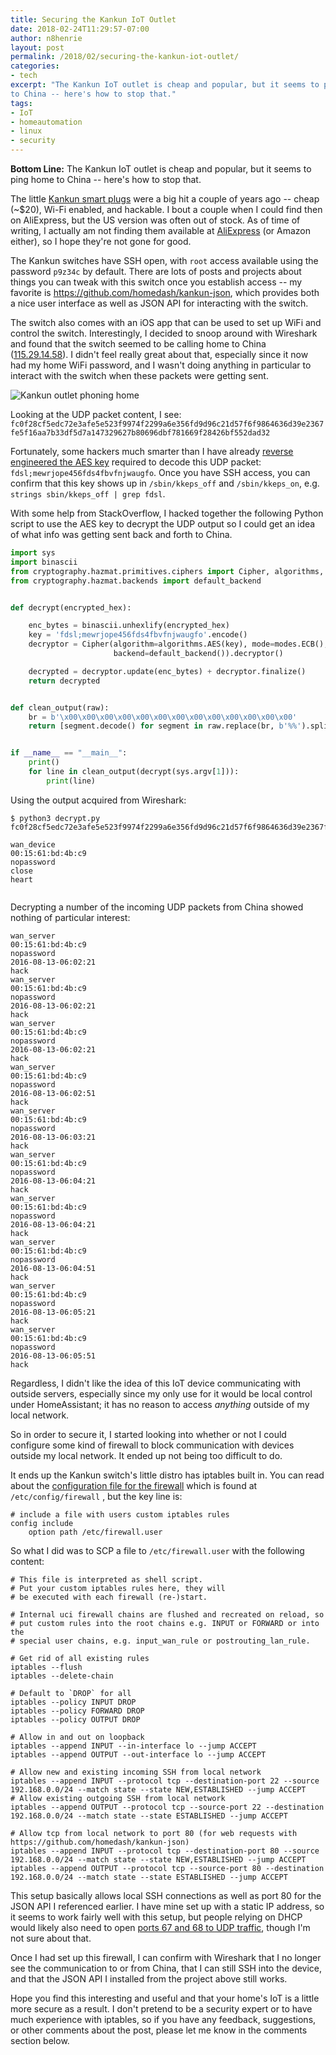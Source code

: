 ```yaml
---
title: Securing the Kankun IoT Outlet
date: 2018-02-24T11:29:57-07:00
author: n8henrie
layout: post
permalink: /2018/02/securing-the-kankun-iot-outlet/
categories:
- tech
excerpt: "The Kankun IoT outlet is cheap and popular, but it seems to ping home
to China -- here's how to stop that."
tags:
- IoT
- homeautomation
- linux
- security
---
```

**Bottom Line:** The Kankun IoT outlet is cheap and popular, but it seems to
ping home to China -- here's how to stop that.
<!--more-->

The little [Kankun smart
plugs](https://www.amazon.com/KanKun-KK-SP3-Wireless-Wi-Fi-Smart/dp/B00OTWK4TW)
were a big hit a couple of years ago -- cheap (~$20), Wi-Fi enabled, and
hackable. I bout a couple when I could find then on AliExpress, but the US
version was often out of stock. As of time of writing, I actually am not
finding them available at
[AliExpress](https://www.aliexpress.com/item/Home-Control-System-KanKun-KK-SP3-Wireless-Wi-Fi-Smart-Plug-App-For-Android-iOS-US/32334356278.html)
(or Amazon either), so I hope they're not gone for good.

The Kankun switches have SSH open, with `root` access available using the
password `p9z34c` by default. There are lots of posts and projects about things
you can tweak with this switch once you establish access -- my favorite is
<https://github.com/homedash/kankun-json>, which provides both a nice user
interface as well as JSON API for interacting with the switch.

The switch also comes with an iOS app that can be used to set up WiFi and
control the switch. Interestingly, I decided to snoop around with Wireshark and
found that the switch seemed to be calling home to China
([115.29.14.58](https://whois.domaintools.com/115.29.14.58)). I didn't feel
really great about that, especially since it now had my home WiFi password, and
I wasn't doing anything in particular to interact with the switch when these
packets were getting sent.

![Kankun outlet phoning
home](/uploads/2018/02/20180224-wireshark-screenshot.jpg)

Looking at the UDP packet content, I see: 
`fc0f28cf5edc72e3afe5e523f9974f2299a6e356fd9d96c21d57f6f9864636d39e2367fe5f16aa7b33df5d7a147329627b80696dbf781669f28426bf552dad32`

Fortunately, some hackers much smarter than I have already [reverse engineered
the AES key](https://packetstormsecurity.com/files/132210/kankun-disclose.txt)
required to decode this UDP packet: `fdsl;mewrjope456fds4fbvfnjwaugfo`. Once
you have SSH access, you can confirm that this key shows up in
`/sbin/kkeps_off` and `/sbin/kkeps_on`, e.g. `strings sbin/kkeps_off | grep
fdsl`.

With some help from StackOverflow, I hacked together the following Python
script to use the AES key to decrypt the UDP output so I could get an idea of
what info was getting sent back and forth to China.

```python
import sys
import binascii
from cryptography.hazmat.primitives.ciphers import Cipher, algorithms, modes
from cryptography.hazmat.backends import default_backend


def decrypt(encrypted_hex):

    enc_bytes = binascii.unhexlify(encrypted_hex)
    key = 'fdsl;mewrjope456fds4fbvfnjwaugfo'.encode()
    decryptor = Cipher(algorithm=algorithms.AES(key), mode=modes.ECB(),
                       backend=default_backend()).decryptor()

    decrypted = decryptor.update(enc_bytes) + decryptor.finalize()
    return decrypted


def clean_output(raw):
    br = b'\x00\x00\x00\x00\x00\x00\x00\x00\x00\x00\x00\x00\x00'
    return [segment.decode() for segment in raw.replace(br, b'%%').split(b'%')]


if __name__ == "__main__":
    print()
    for line in clean_output(decrypt(sys.argv[1])):
        print(line)
```

Using the output acquired from Wireshark:

```console
$ python3 decrypt.py fc0f28cf5edc72e3afe5e523f9974f2299a6e356fd9d96c21d57f6f9864636d39e2367fe5f16aa7b33df5d7a147329627b80696dbf781669f28426bf552dad32

wan_device
00:15:61:bd:4b:c9
nopassword
close
heart


```

Decrypting a number of the incoming UDP packets from China showed nothing of
particular interest:

```plaintext
wan_server
00:15:61:bd:4b:c9
nopassword
2016-08-13-06:02:21
hack
wan_server
00:15:61:bd:4b:c9
nopassword
2016-08-13-06:02:21
hack
wan_server
00:15:61:bd:4b:c9
nopassword
2016-08-13-06:02:21
hack
wan_server
00:15:61:bd:4b:c9
nopassword
2016-08-13-06:02:51
hack
wan_server
00:15:61:bd:4b:c9
nopassword
2016-08-13-06:03:21
hack
wan_server
00:15:61:bd:4b:c9
nopassword
2016-08-13-06:04:21
hack
wan_server
00:15:61:bd:4b:c9
nopassword
2016-08-13-06:04:21
hack
wan_server
00:15:61:bd:4b:c9
nopassword
2016-08-13-06:04:51
hack
wan_server
00:15:61:bd:4b:c9
nopassword
2016-08-13-06:05:21
hack
wan_server
00:15:61:bd:4b:c9
nopassword
2016-08-13-06:05:51
hack
```

Regardless, I didn't like the idea of this IoT device communicating with
outside servers, especially since my only use for it would be local control
under HomeAssistant; it has no reason to access *anything* outside of my local
network.

So in order to secure it, I started looking into whether or not I could
configure some kind of firewall to block communication with devices outside my
local network. It ended up not being too difficult to do.

It ends up the Kankun switch's little distro has iptables built in. You can
read about the [configuration file for the
firewall](https://wiki.openwrt.org/doc/uci/firewall) which is found at
`/etc/config/firewall` , but the key line is:

```
# include a file with users custom iptables rules
config include
	option path /etc/firewall.user
```

So what I did was to SCP a file to `/etc/firewall.user` with the following
content:

```iptables
# This file is interpreted as shell script.
# Put your custom iptables rules here, they will
# be executed with each firewall (re-)start.

# Internal uci firewall chains are flushed and recreated on reload, so
# put custom rules into the root chains e.g. INPUT or FORWARD or into the
# special user chains, e.g. input_wan_rule or postrouting_lan_rule.

# Get rid of all existing rules
iptables --flush
iptables --delete-chain

# Default to `DROP` for all
iptables --policy INPUT DROP
iptables --policy FORWARD DROP
iptables --policy OUTPUT DROP

# Allow in and out on loopback
iptables --append INPUT --in-interface lo --jump ACCEPT
iptables --append OUTPUT --out-interface lo --jump ACCEPT

# Allow new and existing incoming SSH from local network
iptables --append INPUT --protocol tcp --destination-port 22 --source 192.168.0.0/24 --match state --state NEW,ESTABLISHED --jump ACCEPT
# Allow existing outgoing SSH from local network
iptables --append OUTPUT --protocol tcp --source-port 22 --destination 192.168.0.0/24 --match state --state ESTABLISHED --jump ACCEPT

# Allow tcp from local network to port 80 (for web requests with https://github.com/homedash/kankun-json)
iptables --append INPUT --protocol tcp --destination-port 80 --source 192.168.0.0/24 --match state --state NEW,ESTABLISHED --jump ACCEPT
iptables --append OUTPUT --protocol tcp --source-port 80 --destination 192.168.0.0/24 --match state --state ESTABLISHED --jump ACCEPT
```

This setup basically allows local SSH connections as well as port 80 for the
JSON API I referenced earlier. I have mine set up with a static IP address, so
it seems to work fairly well with this setup, but people relying on DHCP would
likely also need to open [ports 67 and 68 to UDP
traffic](https://www.juniper.net/documentation/en_US/junos/topics/concept/dhcp-extended-firewall-filter-overview.html), though I'm not sure about that.

Once I had set up this firewall, I can confirm with Wireshark that I no longer
see the communication to or from China, that I can still SSH into the device,
and that the JSON API I installed from the project above still works.

Hope you find this interesting and useful and that your home's IoT is a little
more secure as a result. I don't pretend to be a security expert or to have
much experience with iptables, so if you have any feedback, suggestions, or
other comments about the post, please let me know in the comments section
below.
